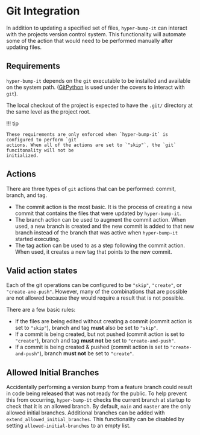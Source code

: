 # Git Integration

In addition to updating a specified set of files, `hyper-bump-it` can interact with the projects
version control system. This functionality will automate some of the action that would need to be
performed manually after updating files.

## Requirements

`hyper-bump-it` depends on the `git` executable to be installed and available on the system path.
([GitPython][git-python] is used under the covers to interact with `git`).

The local checkout of the project is expected to have the `.git/` directory at the same level as
the project root.

!!! tip

    These requirements are only enforced when `hyper-bump-it` is configured to perform `git`
    actions. When all of the actions are set to `"skip"`, the `git` funcitonality will not be
    initialized.

## Actions

There are three types of `git` actions that can be performed: commit, branch, and tag.

* The commit action is the most basic. It is the process of creating a new commit that contains the
    files that were updated by `hyper-bump-it`.
* The branch action can be used to augment the commit action. When used, a new branch is created 
    and the new commit is added to that new branch instead of the branch that was active when
    `hyper-bump-it` started executing.
* The tag action can be used to as a step following the commit action. When used, it creates a new
    tag that points to the new commit.

## Valid action states

Each of the git operations can be configured to be `"skip"`, `"create"`, or `"create-ane-push"`.
However, many of the combinations that are possible are not allowed because they would require a
result that is not possible.

There are a few basic rules:

* If the files are being edited without creating a commit (commit action is set to `"skip"`), branch
    and tag **must** also be set to `"skip"`.
* If a commit is being created, but not pushed (commit action is set to `"create"`), branch and tag
    **must not** be set to `"create-and-push"`.
* If a commit is being created & pushed (commit action is set to `"create-and-push"`), branch
    **must not** be  set to `"create"`.

## Allowed Initial Branches

Accidentally performing a version bump from a feature branch could result in code being released that
was not ready for the public. To help prevent this from occurring, `hyper-bump-it` checks the current
branch at startup to check that it is an allowed branch. By default, `main` and `master` are the only
allowed initial branches. Additional branches can be added with `extend_allowed_initial_branches`.
This functionality can be disabled by setting `allowed-initial-branches` to an empty list.

[git-python]: https://gitpython.readthedocs.io/
